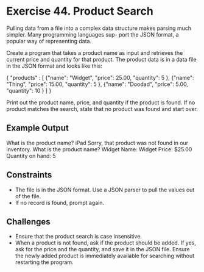 # Exercise 44. Product Search

Pulling data from a file into a complex data structure makes parsing much simpler.
Many programming languages sup- port the JSON format, a popular way of representing data.

Create a program that takes a product name as input and retrieves the current
price and quantity for that product. The product data is in a data file in
the JSON format and looks like this:

{
  "products" : [
    {"name": "Widget", "price": 25.00, "quantity": 5 },
    {"name": "Thing", "price": 15.00, "quantity": 5 },
    {"name": "Doodad", "price": 5.00, "quantity": 10 }
  ]
}

Print out the product name, price, and quantity if the product is found.
If no product matches the search, state that no product was found and start over.

## Example Output

What is the product name? iPad
Sorry, that product was not found in our inventory.
What is the product name? Widget
Name: Widget
Price: $25.00
Quantity on hand: 5

## Constraints

- The file is in the JSON format. Use a JSON parser to pull the values out of the file.
- If no record is found, prompt again.

## Challenges

- Ensure that the product search is case insensitive.
- When a product is not found, ask if the product should be added.
  If yes, ask for the price and the quantity, and save it in the JSON file.
  Ensure the newly added product is immediately available for searching
  without restarting the program.
